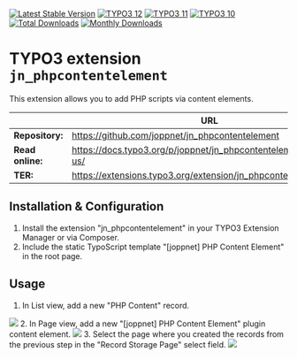 [![Latest Stable Version](https://poser.pugx.org/joppnet/jn_phpcontentelement/v/stable.svg)](https://extensions.typo3.org/extension/jn_phpcontentelement/)
[![TYPO3 12](https://img.shields.io/badge/TYPO3-12-orange.svg)](https://get.typo3.org/version/12)
[![TYPO3 11](https://img.shields.io/badge/TYPO3-11-orange.svg)](https://get.typo3.org/version/11)
[![TYPO3 10](https://img.shields.io/badge/TYPO3-10-orange.svg)](https://get.typo3.org/version/10)
[![Total Downloads](https://poser.pugx.org/joppnet/jn_phpcontentelement/d/total.svg)](https://packagist.org/packages/joppnet/jn_phpcontentelement)
[![Monthly Downloads](https://poser.pugx.org/joppnet/jn_phpcontentelement/d/monthly)](https://packagist.org/packages/joppnet/jn_phpcontentelement)

# TYPO3 extension `jn_phpcontentelement`

This extension allows you to add PHP scripts via content elements.

|                  | URL                                                               |
|------------------|-------------------------------------------------------------------|
| **Repository:**  | https://github.com/joppnet/jn_phpcontentelement                   |
| **Read online:** | https://docs.typo3.org/p/joppnet/jn_phpcontentelement/main/en-us/ |
| **TER:**         | https://extensions.typo3.org/extension/jn_phpcontentelement       |

## Installation & Configuration

1. Install the extension "jn_phpcontentelement" in your TYPO3 Extension Manager or via Composer.
2. Include the static TypoScript template "[joppnet] PHP Content Element" in the root page.
     
## Usage

1. In List view, add a new "PHP Content" record.
<img src="https://www.joppnet.de/typo3conf/ext/jn_phpcontentelement/Resources/Public/Manual/manual-record.png" />
2. In Page view, add a new "[joppnet] PHP Content Element" plugin content element.
<img src="https://www.joppnet.de/typo3conf/ext/jn_phpcontentelement/Resources/Public/Manual/manual-ce.png" />
3. Select the page where you created the records from the previous step in the "Record Storage Page" select field.
<img src="https://www.joppnet.de/typo3conf/ext/jn_phpcontentelement/Resources/Public/Manual/manual-record-storage.png" />
